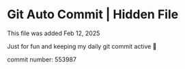 # Git Auto Commit | Hidden File

This file was added Feb 12, 2025

Just for fun and keeping my daily git commit active 🤪

commit number: 553987
